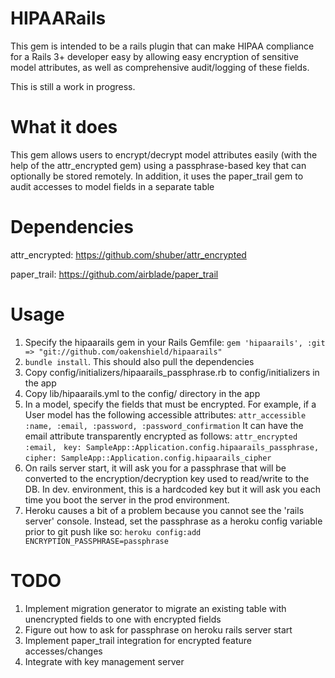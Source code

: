 HIPAARails
==========

This gem is intended to be a rails plugin that can make HIPAA compliance
for a Rails 3+ developer easy by allowing easy encryption of sensitive
model attributes, as well as comprehensive audit/logging of these
fields. 

This is still a work in progress.

What it does
============

This gem allows users to encrypt/decrypt model attributes easily (with
the help of the attr\_encrypted gem) using a passphrase-based key that
can optionally be stored remotely. In addition, it uses the paper\_trail
gem to audit accesses to model fields in a separate table


Dependencies
============

attr_encrypted: https://github.com/shuber/attr_encrypted

paper_trail: https://github.com/airblade/paper_trail

Usage
=====

1. Specify the hipaarails gem in your Rails Gemfile:
`gem 'hipaarails', :git => "git://github.com/oakenshield/hipaarails"`
2. `bundle install`. This should also pull the dependencies
3. Copy config/initializers/hipaarails\_passphrase.rb to config/initializers in the app 
4. Copy lib/hipaarails.yml to the config/ directory in the app
5. In a model, specify the fields that must be encrypted. For example,
   if a User model has the following accessible attributes: 
   `attr_accessible :name, :email, :password, :password_confirmation`
   It can have the email attribute transparently encrypted as follows:
   `attr_encrypted :email, `
      `key: SampleApp::Application.config.hipaarails_passphrase,`
      `cipher: SampleApp::Application.config.hipaarails_cipher`
6. On rails server start, it will ask you for a passphrase that will be converted to the 
encryption/decryption key used to read/write to the DB. In dev. environment, this is 
a hardcoded key but it will ask you each time you boot the server in the prod environment.
7. Heroku causes a bit of a problem because you cannot see the 'rails server' console. Instead,
set the passphrase as a heroku config variable prior to git push like so: 
`heroku config:add ENCRYPTION_PASSPHRASE=passphrase`

TODO
====
1. Implement migration generator to migrate an existing table with unencrypted fields to one with encrypted fields
2. Figure out how to ask for passphrase on heroku rails server start
3. Implement paper_trail integration for encrypted feature accesses/changes
4. Integrate with key management server

  
